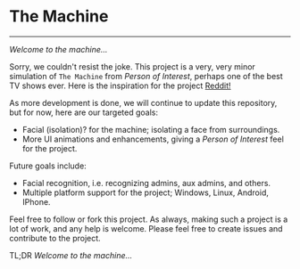 # The Machine

---

*Welcome to the machine...* 

Sorry, we couldn't resist the joke. This project is a very, very minor simulation of `The Machine` from *Person of Interest*, perhaps one of the best TV shows ever. Here is the inspiration for the project [Reddit!](https://www.reddit.com/r/PersonOfInterest/comments/39z1st/i_started_building_a_machine/)

As more development is done, we will continue to update this repository, but for now, here are our targeted goals:

* Facial (isolation)? for the machine; isolating a face from surroundings.
* More UI animations and enhancements, giving a *Person of Interest* feel for the project.

Future goals include:

* Facial recognition, i.e. recognizing admins, aux admins, and others.
* Multiple platform support for the project; Windows, Linux, Android, IPhone.

Feel free to follow or fork this project. As always, making such a project is a lot of work, and any help is welcome. Please feel free to create issues and contribute to the project.

TL;DR *Welcome to the machine...* 